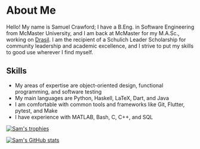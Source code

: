 # About Me

Hello! My name is Samuel Crawford; I have a B.Eng. in Software Engineering from McMaster University, and I am back at McMaster for my M.A.Sc., working on [Drasil](https://github.com/JacquesCarette/Drasil). I am the recipient of a Schulich Leader Scholarship for community leadership and academic excellence, and I strive to put my skills to good use wherever I find myself. 

## Skills
- My areas of expertise are object-oriented design, functional programming, and software testing
- My main languages are Python, Haskell, LaTeX, Dart, and Java
- I am comfortable with common tools and frameworks like Git, Flutter, pytest, and Make
- I have experience with MATLAB, Bash, C, C++, and SQL

[![Sam's trophies](https://github-profile-trophy.vercel.app/?username=samm82&rank=-C&theme=gitdimmed&margin-w=5&no-frame=true)](https://github.com/ryo-ma/github-profile-trophy)

[![Sam's GitHub stats](https://github-readme-stats-sam-crawfords-projects.vercel.app/api?username=samm82&hide=stars&show=reviews,prs_merged_percentage&show_icons=true&theme=transparent&hide_border=true&custom_title=My%20GitHub%20Stats)](https://github.com/anuraghazra/github-readme-stats)


<!--
**samm82/samm82** is a ✨ _special_ ✨ repository because its `README.md` (this file) appears on your GitHub profile.

Here are some ideas to get you started:

- 🔭 I’m currently working on ...
- 🌱 I’m currently learning ...
- 👯 I’m looking to collaborate on ...
- 🤔 I’m looking for help with ...
- 💬 Ask me about ...
- 📫 How to reach me: ...
- 😄 Pronouns: ...
- ⚡ Fun fact: ...
-->
